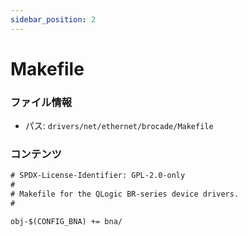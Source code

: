 ```yaml
---
sidebar_position: 2
---
```

# Makefile

### ファイル情報

- パス: `drivers/net/ethernet/brocade/Makefile`

### コンテンツ

```txt
# SPDX-License-Identifier: GPL-2.0-only
#
# Makefile for the QLogic BR-series device drivers.
#

obj-$(CONFIG_BNA) += bna/

```
